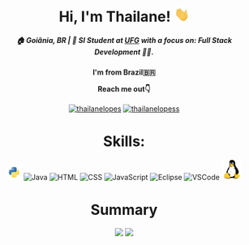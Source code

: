 <div align="center">
  <h1>
    Hi, I'm Thailane! 
    <img src="https://raw.githubusercontent.com/ABSphreak/ABSphreak/master/gifs/Hi.gif" width="30px"> 
  </h1> 



##### :house: Goiânia, BR | :closed_book: SI Student at [UFG](https://ufg.br) with a focus on: Full Stack Development 🧑‍💻. 
 **I'm from Brazil🇧🇷**

  **Reach me out👇**
  
<a href="https://www.linkedin.com/in/thailane-lopes-dutra/" target="blank"><img align="center" src="https://cdn.jsdelivr.net/npm/simple-icons@3.0.1/icons/linkedin.svg" alt="thailanelopes" height="20" width="20" /></a>                                                                                                                 <a href="https://www.instagram.com/thailanelopess/" target="blank"><img align="center" src="https://cdn.jsdelivr.net/npm/simple-icons@3.0.1/icons/instagram.svg" alt="thailanelopess" height="20" width="20" /></a>






# Skills:

<code><img height="30" src="https://raw.githubusercontent.com/github/explore/80688e429a7d4ef2fca1e82350fe8e3517d3494d/topics/python/python.png" alt="Phyton"/></code>
 ![Java](https://camo.githubusercontent.com/e17e119d8c9bb34ac9710be65d35d52a7e04cc260476760305525204df5f34b0/68747470733a2f2f696d672e736869656c64732e696f2f62616467652f2d4a6176612d3030373339363f7374796c653d666c61742d737175617265266c6f676f3d6a617661) ![HTML](https://camo.githubusercontent.com/0c3a16a22ae058cfe38a06dc9ea16404cf006409262f547c9ccfa3ec8b30f71e/68747470733a2f2f696d672e736869656c64732e696f2f62616467652f2d48544d4c352d4533344632363f7374796c653d666c61742d737175617265266c6f676f3d68746d6c35266c6f676f436f6c6f723d7768697465) ![CSS](https://camo.githubusercontent.com/2435c2a64789b8a71c701a1a593b4a6e6869789bfb0626e515dc2a6b6dffa6c5/68747470733a2f2f696d672e736869656c64732e696f2f62616467652f2d435353332d3135373242363f7374796c653d666c61742d737175617265266c6f676f3d63737333) ![JavaScript](https://camo.githubusercontent.com/cf1a0ef083a2372d7f66b4691d5d25bfd8c098f42871e8da90edb1f32ed187c4/68747470733a2f2f696d672e736869656c64732e696f2f62616467652f2d4a6176615363726970742d626c61636b3f7374796c653d666c61742d737175617265266c6f676f3d6a617661736372697074)
![Eclipse](https://camo.githubusercontent.com/5395fa328395998163ba3ae03e20eb6cd633c2535f4149cc6b2f5fa40113ecaf/68747470733a2f2f696d672e736869656c64732e696f2f62616467652f2d45636c697073652d3243323235353f7374796c653d666c61742d737175617265266c6f676f3d65636c69707365266c6f676f436f6c6f723d7768697465) ![VSCode](https://camo.githubusercontent.com/639d2f4c43a01e8f0382589b9e2dae1d20161b6ec0bc9a40dcd99917f1b2286d/68747470733a2f2f696d672e736869656c64732e696f2f62616467652f2d5653436f64652d3030374143433f7374796c653d666c61742d737175617265266c6f676f3d76697375616c2d73747564696f2d636f6465266c6f676f436f6c6f723d7768697465)
<a href="https://github.com/thailanelopes/" target="blank"><img src="https://raw.githubusercontent.com/devicons/devicon/master/icons/linux/linux-original.svg" alt="Linux" width="40px"/></a>






 # Summary



<img height="150em" src="https://github-readme-stats.vercel.app/api?username=thailanelopes&show_icons=true&hide_border=true&count_private=true&include_all_commits=true&theme=tokyonight" /> <img height="150em" src="https://github-readme-stats.vercel.app/api/top-langs/?username=thailanelopes&exclude_repo=KNN-Image-Classification&show_icons=true&hide_border=true&layout=compact&langs_count=8&theme=tokyonight"/>
